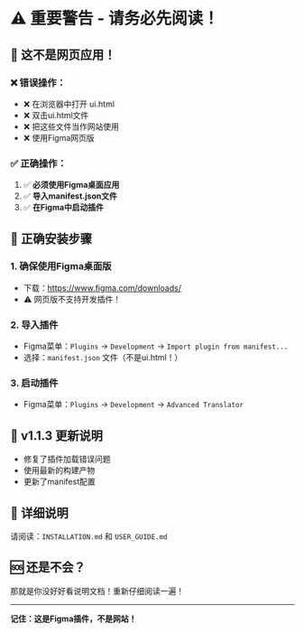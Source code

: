 # ⚠️ 重要警告 - 请务必先阅读！

## 🚫 这不是网页应用！

### ❌ 错误操作：
- ❌ 在浏览器中打开 ui.html
- ❌ 双击ui.html文件
- ❌ 把这些文件当作网站使用
- ❌ 使用Figma网页版

### ✅ 正确操作：
1. ✅ **必须使用Figma桌面应用**
2. ✅ **导入manifest.json文件**  
3. ✅ **在Figma中启动插件**

## 🎯 正确安装步骤

### 1. 确保使用Figma桌面版
- 下载：https://www.figma.com/downloads/
- ⚠️ 网页版不支持开发插件！

### 2. 导入插件
- Figma菜单：`Plugins` → `Development` → `Import plugin from manifest...`
- 选择：`manifest.json` 文件（不是ui.html！）

### 3. 启动插件  
- Figma菜单：`Plugins` → `Development` → `Advanced Translator`

## 🔧 v1.1.3 更新说明
- 修复了插件加载错误问题
- 使用最新的构建产物
- 更新了manifest配置

## 📖 详细说明
请阅读：`INSTALLATION.md` 和 `USER_GUIDE.md`

## 🆘 还是不会？
那就是你没好好看说明文档！重新仔细阅读一遍！

---

**记住：这是Figma插件，不是网站！**